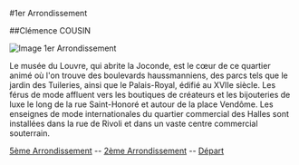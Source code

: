 #1er Arrondissement

##Clémence COUSIN

![Image 1er Arrondissement](/Test_Laby/Im_1.jpg "Image 1er Arrondissement")

Le musée du Louvre, qui abrite la Joconde, est le cœur de ce quartier animé où l'on trouve des boulevards haussmanniens, des parcs tels que le jardin des Tuileries, ainsi que le Palais-Royal, édifié au XVIIe siècle. Les férus de mode affluent vers les boutiques de créateurs et les bijouteries de luxe le long de la rue Saint-Honoré et autour de la place Vendôme. Les enseignes de mode internationales du quartier commercial des Halles sont installées dans la rue de Rivoli et dans un vaste centre commercial souterrain.

[5ème Arrondissement](5.md) --
[2ème Arrondissement](2.md) --
[Départ](index.md)